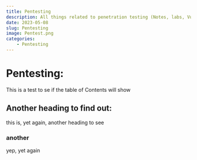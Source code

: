 ```yaml
---
title: Pentesting
description: All things related to penetration testing (Notes, labs, Vulnerability Research...)
date: 2023-05-08
slug: Pentesting
image: Pentest.png
categories:
    - Pentesting
---
```

 
# Pentesting:
This is a test to se if the table of Contents will show

## Another heading to find out:
this is, yet again, another heading to see


### another 
 yep, yet again